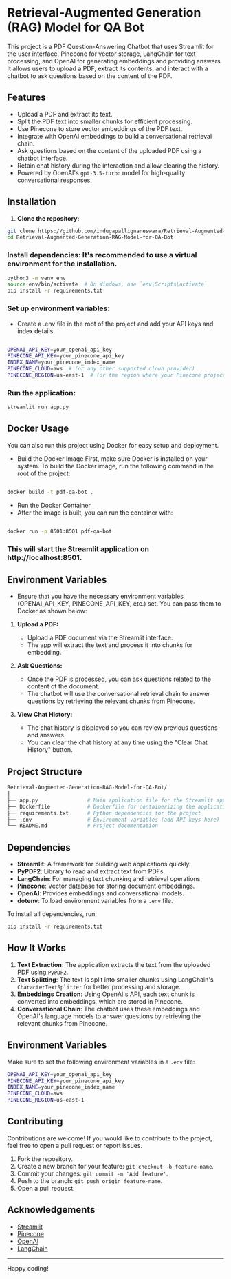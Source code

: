 # Retrieval-Augmented Generation (RAG) Model for QA Bot

This project is a PDF Question-Answering Chatbot that uses Streamlit for the user interface, Pinecone for vector storage, LangChain for text processing, and OpenAI for generating embeddings and providing answers. It allows users to upload a PDF, extract its contents, and interact with a chatbot to ask questions based on the content of the PDF.

## Features

- Upload a PDF and extract its text.
- Split the PDF text into smaller chunks for efficient processing.
- Use Pinecone to store vector embeddings of the PDF text.
- Integrate with OpenAI embeddings to build a conversational retrieval chain.
- Ask questions based on the content of the uploaded PDF using a chatbot interface.
- Retain chat history during the interaction and allow clearing the history.
- Powered by OpenAI's `gpt-3.5-turbo` model for high-quality conversational responses.

## Installation

1. **Clone the repository:**

```bash
git clone https://github.com/indugapallignaneswara/Retrieval-Augmented-Generation-RAG-Model-for-QA-Bot.git
cd Retrieval-Augmented-Generation-RAG-Model-for-QA-Bot
```
### Install dependencies: It's recommended to use a virtual environment for the installation.

```bash
python3 -m venv env
source env/bin/activate  # On Windows, use `env\Scripts\activate`
pip install -r requirements.txt 
```
### Set up environment variables:

- Create a .env file in the root of the project and add your API keys and index details:

```bash

OPENAI_API_KEY=your_openai_api_key
PINECONE_API_KEY=your_pinecone_api_key
INDEX_NAME=your_pinecone_index_name
PINECONE_CLOUD=aws  # (or any other supported cloud provider)
PINECONE_REGION=us-east-1  # (or the region where your Pinecone project is hosted)
```
### Run the application:

```bash
streamlit run app.py
```
## Docker Usage
You can also run this project using Docker for easy setup and deployment.

- Build the Docker Image
First, make sure Docker is installed on your system. To build the Docker image, run the following command in the root of the project:

```bash

docker build -t pdf-qa-bot .
```
- Run the Docker Container
- After the image is built, you can run the container with:

```bash

docker run -p 8501:8501 pdf-qa-bot
```
### This will start the Streamlit application on http://localhost:8501.

## Environment Variables
- Ensure that you have the necessary environment variables (OPENAI_API_KEY, PINECONE_API_KEY, etc.) set. You can pass them to Docker as shown below:



1. **Upload a PDF:**
   - Upload a PDF document via the Streamlit interface.
   - The app will extract the text and process it into chunks for embedding.

2. **Ask Questions:**
   - Once the PDF is processed, you can ask questions related to the content of the document.
   - The chatbot will use the conversational retrieval chain to answer questions by retrieving the relevant chunks from Pinecone.

3. **View Chat History:**
   - The chat history is displayed so you can review previous questions and answers.
   - You can clear the chat history at any time using the "Clear Chat History" button.

## Project Structure

```bash
Retrieval-Augmented-Generation-RAG-Model-for-QA-Bot/
│
├── app.py                # Main application file for the Streamlit app
├── Dockerfile            # Dockerfile for containerizing the application
├── requirements.txt      # Python dependencies for the project
├── .env                  # Environment variables (add API keys here)
└── README.md             # Project documentation
```

## Dependencies

- **Streamlit**: A framework for building web applications quickly.
- **PyPDF2**: Library to read and extract text from PDFs.
- **LangChain**: For managing text chunking and retrieval operations.
- **Pinecone**: Vector database for storing document embeddings.
- **OpenAI**: Provides embeddings and conversational models.
- **dotenv**: To load environment variables from a `.env` file.

To install all dependencies, run:
```bash
pip install -r requirements.txt
```

## How It Works

1. **Text Extraction**: The application extracts the text from the uploaded PDF using `PyPDF2`.
2. **Text Splitting**: The text is split into smaller chunks using LangChain's `CharacterTextSplitter` for better processing and storage.
3. **Embeddings Creation**: Using OpenAI's API, each text chunk is converted into embeddings, which are stored in Pinecone.
4. **Conversational Chain**: The chatbot uses these embeddings and OpenAI's language models to answer questions by retrieving the relevant chunks from Pinecone.

## Environment Variables

Make sure to set the following environment variables in a `.env` file:

```bash
OPENAI_API_KEY=your_openai_api_key
PINECONE_API_KEY=your_pinecone_api_key
INDEX_NAME=your_pinecone_index_name
PINECONE_CLOUD=aws
PINECONE_REGION=us-east-1
```

## Contributing

Contributions are welcome! If you would like to contribute to the project, feel free to open a pull request or report issues.

1. Fork the repository.
2. Create a new branch for your feature: `git checkout -b feature-name`.
3. Commit your changes: `git commit -m 'Add feature'`.
4. Push to the branch: `git push origin feature-name`.
5. Open a pull request.

## Acknowledgements

- [Streamlit](https://streamlit.io/)
- [Pinecone](https://www.pinecone.io/)
- [OpenAI](https://openai.com/)
- [LangChain](https://github.com/hwchase17/langchain)

---

Happy coding!
